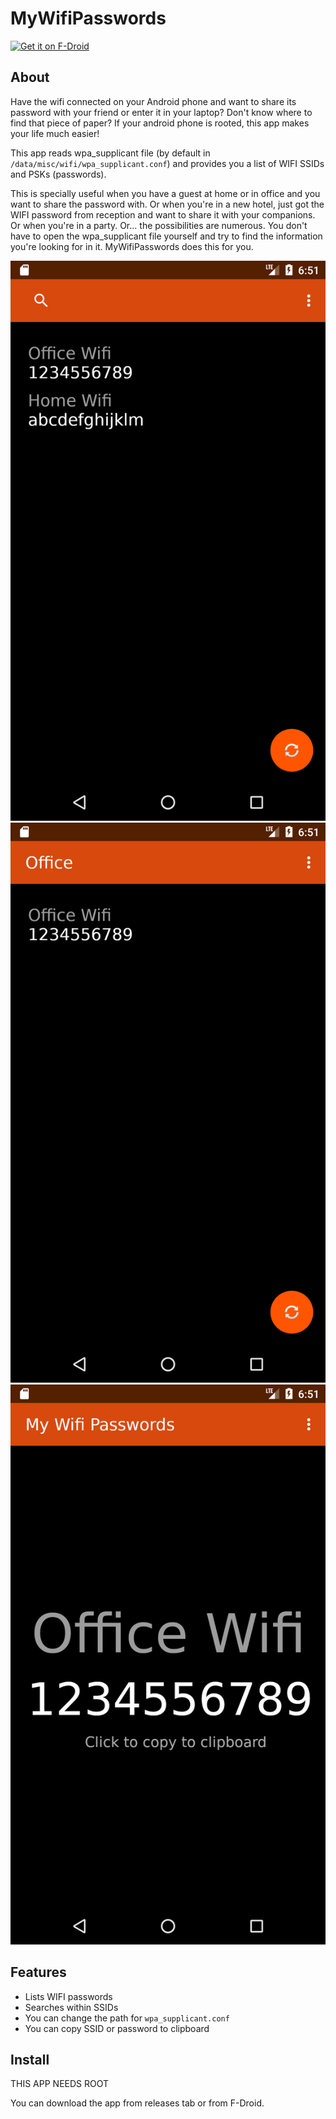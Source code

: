 # MyWifiPasswords

<a href="https://f-droid.org/packages/info.aario.mywifipasswords/" target="_blank">
<img src="https://f-droid.org/badge/get-it-on.png" alt="Get it on F-Droid" height="80"/></a>

## About

Have the wifi connected on your Android phone and want to share its password with your friend or enter it in your laptop? Don't know where to find that piece of paper? If your android phone is rooted, this app makes your life much easier!

This app reads wpa_supplicant file (by default in `/data/misc/wifi/wpa_supplicant.conf`) and provides you a list of WIFI SSIDs and PSKs (passwords).

This is specially useful when you have a guest at home or in office and you want to share the password with. Or when you're in a new hotel, just got the WIFI password from reception and want to share it with your companions. Or when you're in a party. Or... the possibilities are numerous. You don't have to open the wpa_supplicant file yourself and try to find the information you're looking for in it. MyWifiPasswords does this for you.

<img src='screenshots/screenshot-1.png?raw=true'> <img src='screenshots/screenshot-2.png?raw=true'> <img src='screenshots/screenshot-3.png?raw=true'>

## Features
- Lists WIFI passwords
- Searches within SSIDs
- You can change the path for `wpa_supplicant.conf`
- You can copy SSID or password to clipboard

## Install

THIS APP NEEDS ROOT

You can download the app from releases tab or from F-Droid.